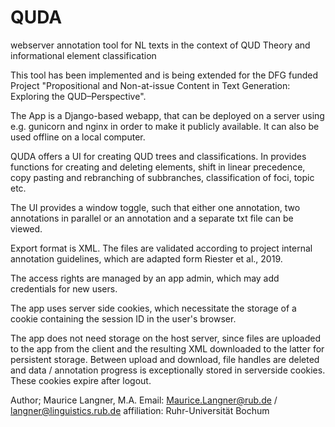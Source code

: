 # QUDA
webserver annotation tool for NL texts in the context of QUD Theory and informational element classification

This tool has been implemented and is being extended for the DFG funded Project 
"Propositional and Non-at-issue Content in Text Generation: Exploring the QUD–Perspective".

The App is a Django-based webapp, that can be deployed on a server using e.g. gunicorn and 
nginx in order to make it publicly available. It can also be used offline on a local computer.

QUDA offers a UI for creating QUD trees and classifications. In provides functions for
creating and deleting elements, shift in linear precedence, copy pasting and rebranching
of subbranches, classification of foci, topic etc.

The UI provides a window toggle, such that either one annotation, two annotations in parallel
or an annotation and a separate txt file can be viewed.

Export format is XML. The files are validated according to project internal annotation guidelines,
which are adapted form Riester et al., 2019.

The access rights are managed by an app admin, which may add credentials for new users.

The app uses server side cookies, which necessitate the storage of a cookie containing the session  ID
in the user's browser.

The app does not need storage on the host server, since files are uploaded to the app from the client
and the resulting XML downloaded to the latter for persistent storage. Between upload and download,
file handles are deleted and data / annotation progress is exceptionally stored in serverside cookies.
These cookies expire after logout.


Author;      Maurice Langner, M.A.
Email:       Maurice.Langner@rub.de / langner@linguistics.rub.de
affiliation: Ruhr-Universität Bochum
